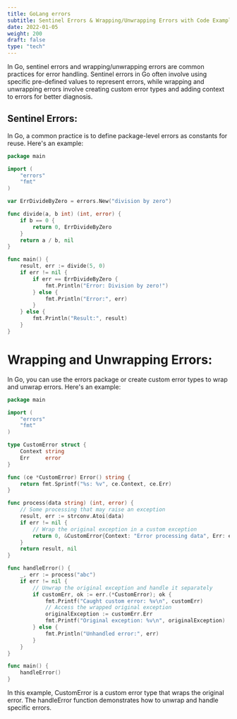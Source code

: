 ```yaml
---
title: GoLang errors
subtitle: Sentinel Errors & Wrapping/Unwrapping Errors with Code Example  
date: 2022-01-05
weight: 200
draft: false
type: "tech"
---
```

In Go, sentinel errors and wrapping/unwrapping errors are common practices for error handling. Sentinel errors in Go often involve using specific pre-defined values to represent errors, while wrapping and unwrapping errors involve creating custom error types and adding context to errors for better diagnosis.

## Sentinel Errors:
In Go, a common practice is to define package-level errors as constants for reuse. Here's an example:

```go
package main

import (
	"errors"
	"fmt"
)

var ErrDivideByZero = errors.New("division by zero")

func divide(a, b int) (int, error) {
	if b == 0 {
		return 0, ErrDivideByZero
	}
	return a / b, nil
}

func main() {
	result, err := divide(5, 0)
	if err != nil {
		if err == ErrDivideByZero {
			fmt.Println("Error: Division by zero!")
		} else {
			fmt.Println("Error:", err)
		}
	} else {
		fmt.Println("Result:", result)
	}
}
```


# Wrapping and Unwrapping Errors:
In Go, you can use the errors package or create custom error types to wrap and unwrap errors. Here's an example:

```go
package main

import (
	"errors"
	"fmt"
)

type CustomError struct {
	Context string
	Err     error
}

func (ce *CustomError) Error() string {
	return fmt.Sprintf("%s: %v", ce.Context, ce.Err)
}

func process(data string) (int, error) {
	// Some processing that may raise an exception
	result, err := strconv.Atoi(data)
	if err != nil {
		// Wrap the original exception in a custom exception
		return 0, &CustomError{Context: "Error processing data", Err: err}
	}
	return result, nil
}

func handleError() {
	_, err := process("abc")
	if err != nil {
		// Unwrap the original exception and handle it separately
		if customErr, ok := err.(*CustomError); ok {
			fmt.Printf("Caught custom error: %v\n", customErr)
			// Access the wrapped original exception
			originalException := customErr.Err
			fmt.Printf("Original exception: %v\n", originalException)
		} else {
			fmt.Println("Unhandled error:", err)
		}
	}
}

func main() {
	handleError()
}
```

In this example, CustomError is a custom error type that wraps the original error. The handleError function demonstrates how to unwrap and handle specific errors.
